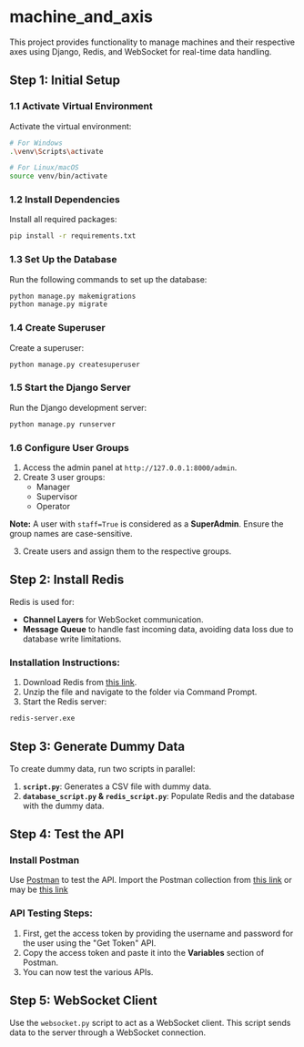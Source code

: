 # machine_and_axis

This project provides functionality to manage machines and their respective axes using Django, Redis, and WebSocket for real-time data handling.

## Step 1: Initial Setup

### 1.1 Activate Virtual Environment
Activate the virtual environment:

```bash
# For Windows
.\venv\Scripts\activate

# For Linux/macOS
source venv/bin/activate
```

### 1.2 Install Dependencies
Install all required packages:

```bash
pip install -r requirements.txt
```

### 1.3 Set Up the Database
Run the following commands to set up the database:

```bash
python manage.py makemigrations
python manage.py migrate
```

### 1.4 Create Superuser
Create a superuser:

```bash
python manage.py createsuperuser
```

### 1.5 Start the Django Server
Run the Django development server:

```bash
python manage.py runserver
```

### 1.6 Configure User Groups
1. Access the admin panel at `http://127.0.0.1:8000/admin`.
2. Create 3 user groups:
   - Manager
   - Supervisor
   - Operator

**Note:** A user with `staff=True` is considered as a **SuperAdmin**. Ensure the group names are case-sensitive.

3. Create users and assign them to the respective groups.

## Step 2: Install Redis

Redis is used for:
- **Channel Layers** for WebSocket communication.
- **Message Queue** to handle fast incoming data, avoiding data loss due to database write limitations.

### Installation Instructions:
1. Download Redis from [this link](https://github.com/tporadowski/redis/releases/download/v5.0.14.1/Redis-x64-5.0.14.1.zip).
2. Unzip the file and navigate to the folder via Command Prompt.
3. Start the Redis server:

```bash
redis-server.exe
```

## Step 3: Generate Dummy Data

To create dummy data, run two scripts in parallel:

1. **`script.py`**: Generates a CSV file with dummy data.
2. **`database_script.py` & `redis_script.py`**: Populate Redis and the database with the dummy data.

## Step 4: Test the API

### Install Postman
Use [Postman](https://www.postman.com/) to test the API. Import the Postman collection from [this link](https://www.postman.com/crimson-shuttle-786679/workspace/public-ethereal/collection/32606943-4ed28e87-7c97-4000-8286-2e760ca86e1a?action=share&creator=32606943) or may be [this link](https://elements.getpostman.com/redirect?entityId=32606943-4ed28e87-7c97-4000-8286-2e760ca86e1a&entityType=collection)

### API Testing Steps:
1. First, get the access token by providing the username and password for the user using the "Get Token" API.
2. Copy the access token and paste it into the **Variables** section of Postman.
3. You can now test the various APIs.

## Step 5: WebSocket Client

Use the `websocket.py` script to act as a WebSocket client. This script sends data to the server through a WebSocket connection.

